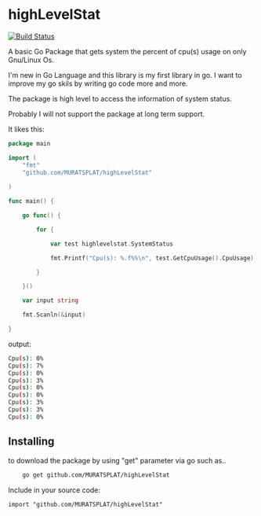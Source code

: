 highLevelStat
=============
[![Build Status](https://travis-ci.org/MURATSPLAT/highLevelStat.svg)](https://travis-ci.org/MURATSPLAT/highLevelStat)


A basic Go Package that gets system the percent of cpu(s) usage on only Gnu/Linux Os.

I'm new in Go Language and this library is my first library in go. I want to improve my go skils by writing go code more and more.

The package is high level to access  the information of system status. 

Probably I will not support the package at long term support.

It likes this:

```go
package main

import (
	"fmt"
	"github.com/MURATSPLAT/highLevelStat"
	
)

func main() {

	go func() {

		for {

			var test highlevelstat.SystemStatus

			fmt.Printf("Cpu(s): %.f%%\n", test.GetCpuUsage().CpuUsage)

		}

	}()

	var input string

	fmt.Scanln(&input)

}

```

output:
```sh
Cpu(s): 0%
Cpu(s): 7%
Cpu(s): 0%
Cpu(s): 3%
Cpu(s): 0%
Cpu(s): 0%
Cpu(s): 3%
Cpu(s): 3%
Cpu(s): 0%
```
Installing
----------
 to download the package by using "get" parameter via go such as..
```sh
    go get github.com/MURATSPLAT/highLevelStat
```
Include in your source code:

    import "github.com/MURATSPLAT/highLevelStat"


